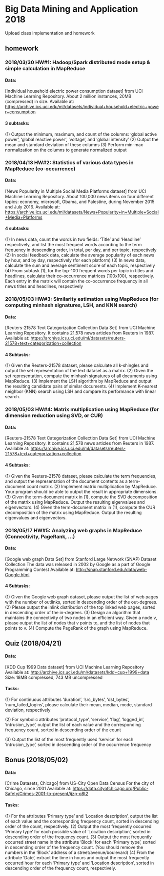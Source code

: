 # Big Data Mining and Application 2018
Upload class implementation and homework

## homework

### 2018/03/30 HW#1: Hadoop/Spark distributed mode setup & simple calculation in MapReduce
#### Data:
[Individual household electric power consumption dataset] from UCI Machine Learning Repository.
About 2 million instances, 20MB (compressed) in size.
Available at: https://archive.ics.uci.edu/ml/datasets/individual+household+electric+power+consumption 

#### 3 subtasks:
(1) Output the minimum, maximum, and count of the columns: ‘global active power’, ‘global reactive power’, ‘voltage’, and ‘global intensity’ 
(2) Output the mean and standard deviation of these columns
(3) Perform min-max normalization on the columns to generate normalized output

### 2018/04/13 HW#2: Statistics of various data types in MapReduce (co-occurrence)
#### Data:
[News Popularity in Multiple Social Media Platforms dataset] from UCI Machine Learning Repository.
About 100,000 news items on four different topics: economy, microsoft, Obama, and Palestine, during November 2015 and July 2016.
Available at: https://archive.ics.uci.edu/ml/datasets/News+Popularity+in+Multiple+Social+Media+Platforms 

#### 4 subtasks:
(1) In news data, count the words in two fields: ‘Title’ and ‘Headline’ respectively, and list the most frequent words according to the term frequency in descending order, in total, per day, and per topic, respectively
(2) In social feedback data, calculate the average popularity of each news by hour, and by day, respectively (for each platform)
(3) In news data, calculate the sum and average sentiment score of each topic, respectively
(4) From subtask (1), for the top-100 frequent words per topic in titles and headlines, calculate their co-occurrence matrices (100x100), respectively. Each entry in the matrix will contain the co-occurrence frequency in all news titles and headlines, respectively 

### 2018/05/03 HW#3: Similarity estimation using MapReduce (for computing minhash signatures, LSH, and KNN search) 
#### Data:
[Reuters-21578 Text Categorization Collection Data Set] from UCI Machine Learning Repository.
It contains 21,578 news articles from Reuters in 1987.
Available at: https://archive.ics.uci.edu/ml/datasets/reuters-21578+text+categorization+collection 

#### 4 Subtasks:
(1) Given the Reuters-21578 dataset, please calculate all k-shingles and output the set representation of the text dataset as a matrix.
(2) Given the set representation, compute the minhash signatures of all documents using MapReduce.
(3) Implement the LSH algorithm by MapReduce and output the resulting candidate pairs of similar documents. 
(4) Implement K-nearest neighbor (KNN) search using LSH and compare its performance with linear search.

### 2018/05/03 HW#4: Matrix multiplication using MapReduce (for dimension reduction using SVD, or CUR) 
#### Data:
[Reuters-21578 Text Categorization Collection Data Set] from UCI Machine Learning Repository.
It contains 21,578 news articles from Reuters in 1987.
Available at: https://archive.ics.uci.edu/ml/datasets/reuters-21578+text+categorization+collection 

#### 4 Subtasks:
(1) Given the Reuters-21578 dataset, please calculate the term frequencies, and output the representation of the document contents as a term-document count matrix.
(2) Implement matrix multiplication by MapReduce. Your program  should be able to output the result in appropriate dimensions. 
(3) Given the term-document matrix in (1), compute the SVD decomposition of the matrix using MapReduce. Output the resulting eigenvalues and eigenvectors.
(4) Given the term-document matrix in (1), compute the CUR decomposition of the matrix using MapReduce. Output the resulting eigenvalues and eigenvectors.

### 2018/05/17 HW#5: Analyzing web graphs in MapReduce (Connectivity, PageRank, ...) 
#### Data:
[Google web graph Data Set] from Stanford Large Network (SNAP) Dataset Collection
The data was released in 2002 by Google as a part of Google Programming Contest
Available at: http://snap.stanford.edu/data/web-Google.html 

#### 4 Subtasks:
(1) Given the Google web graph dataset, please output the list of web pages with the number of outlinks, sorted in descending order of the out-degrees.
(2) Please output the inlink distribution of the top linked web pages, sorted in descending order of the in-degrees.
(3) Design an algorithm that maintains the connectivity of two nodes in an efficient way. Given a node v, please output the list of nodes that v points to, and the list of nodes that points to v. 
(4) Compute the PageRank of the graph using MapReduce. 


## Quiz (2018/04/21)

#### Data:
[KDD Cup 1999 Data dataset] from UCI Machine Learning Repository
Available at: http://archive.ics.uci.edu/ml/datasets/kdd+cup+1999+data
Size: 18MB compressed, 743 MB uncompressed

#### Tasks:
(1) For continuous attributes ‘duration’, ‘src_bytes’, ‘dst_bytes’,
‘num_failed_logins’, please calculate their mean, median, mode, standard
deviation, respectively

(2) For symbolic attributes ‘protocol_type’, ‘service’, ‘flag’, ‘logged_in’,
‘intrusion_type’, output the list of each value and the corresponding
frequency count, sorted in descending order of the count

(3) Output the list of the most frequently used ‘service’ for each
‘intrusion_type’, sorted in descending order of the occurrence frequency

## Bonus (2018/05/02)

#### Data:
[Crime Datasets, Chicago] from US-City Open Data Census
For the city of Chicago, since 2001
Available at: https://data.cityofchicago.org/Public-Safety/Crimes-2001-to-present/ijzp-q8t2  


#### Tasks:
(1) For the attributes  ‘Primary type’ and ‘Location description’, output the list of each value and the corresponding frequency count, sorted in descending order of the count, respectively.
(2) Output the most frequently occurred ‘Primary type‘ for each possible value of ‘Location description’, sorted in descending order of the frequency count.
(3) Output the most frequently occurred street name in the attribute ‘Block‘ for each ‘Primary type’, sorted in descending order of the frequency count. (You should remove the numbers in the ‘Block’ address of a street/avenue/boulevard) 
(4) From the attribute ‘Date’, extract the time in hours and output the most frequently occurred hour for each ‘Primary type’ and ‘Location description’, sorted in descending order of the frequency count, respectively.
